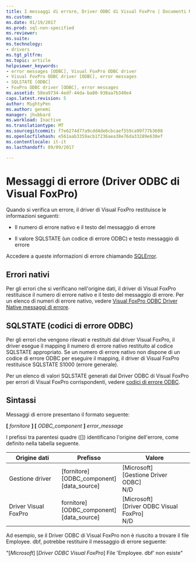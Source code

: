 ```yaml
---
title: I messaggi di errore, Driver ODBC di Visual FoxPro | Documenti Microsoft
ms.custom: 
ms.date: 01/19/2017
ms.prod: sql-non-specified
ms.reviewer: 
ms.suite: 
ms.technology:
- drivers
ms.tgt_pltfrm: 
ms.topic: article
helpviewer_keywords:
- error messages [ODBC], Visual FoxPro ODBC driver
- Visual FoxPro ODBC driver [ODBC], error messages
- SQLSTATE [ODBC]
- FoxPro ODBC driver [ODBC], error messages
ms.assetid: 58ea9734-4edf-44da-ba80-938aa7b340e4
caps.latest.revision: 5
author: MightyPen
ms.author: genemi
manager: jhubbard
ms.workload: Inactive
ms.translationtype: MT
ms.sourcegitcommit: f7e6274d77a9cdd4de6cbcaef559ca99f77b3608
ms.openlocfilehash: e561aab3359acb1f236aea38e76da33289e630ef
ms.contentlocale: it-it
ms.lasthandoff: 09/09/2017

---
```

# <a name="error-messages-visual-foxpro-odbc-driver"></a>Messaggi di errore (Driver ODBC di Visual FoxPro)
Quando si verifica un errore, il driver di Visual FoxPro restituisce le informazioni seguenti:  
  
-   Il numero di errore nativo e il testo del messaggio di errore  
  
-   Il valore SQLSTATE (un codice di errore ODBC) e testo messaggio di errore  
  
 Accedere a queste informazioni di errore chiamando [SQLError](../../odbc/microsoft/sqlerror-visual-foxpro-odbc-driver.md).  
  
## <a name="native-errors"></a>Errori nativi  
 Per gli errori che si verificano nell'origine dati, il driver di Visual FoxPro restituisce il numero di errore nativo e il testo del messaggio di errore. Per un elenco di numeri di errore nativo, vedere [Visual FoxPro ODBC Driver Native messaggi di errore](../../odbc/microsoft/visual-foxpro-odbc-driver-native-error-messages.md).  
  
## <a name="sqlstate-odbc-error-codes"></a>SQLSTATE (codici di errore ODBC)  
 Per gli errori che vengono rilevati e restituiti dal driver Visual FoxPro, il driver esegue il mapping il numero di errore nativo restituito al codice SQLSTATE appropriato. Se un numero di errore nativo non dispone di un codice di errore ODBC per eseguire il mapping, il driver di Visual FoxPro restituisce SQLSTATE S1000 (errore generale).  
  
 Per un elenco di valori SQLSTATE generati dal Driver ODBC di Visual FoxPro per errori di Visual FoxPro corrispondenti, vedere [codici di errore ODBC](../../odbc/microsoft/odbc-error-codes-visual-foxpro-odbc-driver.md).  
  
## <a name="syntax"></a>Sintassi  
 Messaggi di errore presentano il formato seguente:  
  
 **[** *fornitore* **] [** *ODBC_component* **]** *error_message*  
  
 I prefissi tra parentesi quadre ([]) identificano l'origine dell'errore, come definito nella tabella seguente.  
  
|Origine dati|Prefisso|Valore|  
|-----------------|------------|-----------|  
|Gestione driver|[fornitore]<br />[ODBC_component]<br />[data_source]|[Microsoft]<br />[Gestione Driver ODBC]<br />N/D|  
|Driver Visual FoxPro|fornitore]<br />[ODBC_component]<br />[data_source]|[Microsoft]<br />[Driver ODBC Visual FoxPro]<br />N/D|  
  
 Ad esempio, se il Driver ODBC di Visual FoxPro non è riuscito a trovare il file Employee. dbf, potrebbe restituire il messaggio di errore seguente:  
  
 "[*Microsoft*] [*Driver ODBC Visual FoxPro*] File 'Employee. dbf' non esiste"

